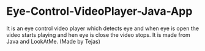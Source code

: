 # Eye-Control-VideoPlayer-Java-App
It is an eye control video player which detects eye and when eye is open the video starts playing and hen eye is close the video stops. It is made from Java and LookAtMe. (Made by Tejas)
